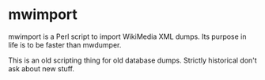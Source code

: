 # mwimport
mwimport is a Perl script to import WikiMedia XML dumps. Its purpose in life is to be faster than mwdumper.

This is an old scripting thing for old database dumps.  Strictly historical don't ask about new stuff.
